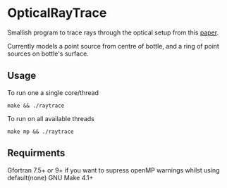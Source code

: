 # OpticalRayTrace

Smallish program to trace rays through the optical setup from this [paper](https://doi.org/10.1039/D0AY01101K).

Currently models a point source from centre of bottle, and a ring of point sources on bottle's surface.


## Usage

To run one a single core/thread
```
make && ./raytrace
```

To run on all available threads
```
make mp && ./raytrace
```

## Requirments
Gfortran 7.5+ or 9+ if you want to supress openMP warnings whilst using default(none)
GNU Make 4.1+
